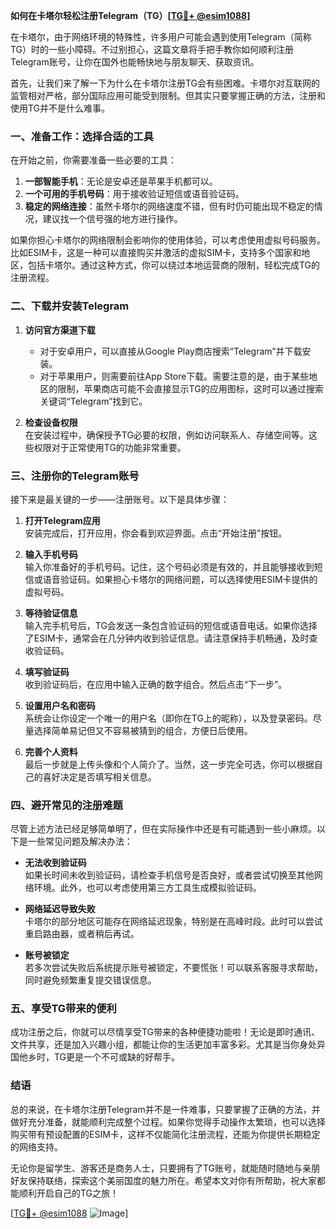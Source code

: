 **如何在卡塔尔轻松注册Telegram（TG）[[TG💪+ @esim1088](https://t.me/s/esim1088)]**

在卡塔尔，由于网络环境的特殊性，许多用户可能会遇到使用Telegram（简称TG）时的一些小障碍。不过别担心，这篇文章将手把手教你如何顺利注册Telegram账号，让你在国外也能畅快地与朋友聊天、获取资讯。

首先，让我们来了解一下为什么在卡塔尔注册TG会有些困难。卡塔尔对互联网的监管相对严格，部分国际应用可能受到限制。但其实只要掌握正确的方法，注册和使用TG并不是什么难事。

### **一、准备工作：选择合适的工具**

在开始之前，你需要准备一些必要的工具：

1. **一部智能手机**：无论是安卓还是苹果手机都可以。
2. **一个可用的手机号码**：用于接收验证短信或语音验证码。
3. **稳定的网络连接**：虽然卡塔尔的网络速度不错，但有时仍可能出现不稳定的情况，建议找一个信号强的地方进行操作。

如果你担心卡塔尔的网络限制会影响你的使用体验，可以考虑使用虚拟号码服务。比如ESIM卡，这是一种可以直接购买并激活的虚拟SIM卡，支持多个国家和地区，包括卡塔尔。通过这种方式，你可以绕过本地运营商的限制，轻松完成TG的注册流程。

### **二、下载并安装Telegram**

1. **访问官方渠道下载**  
   - 对于安卓用户，可以直接从Google Play商店搜索“Telegram”并下载安装。
   - 对于苹果用户，则需要前往App Store下载。需要注意的是，由于某些地区的限制，苹果商店可能不会直接显示TG的应用图标，这时可以通过搜索关键词“Telegram”找到它。

2. **检查设备权限**  
   在安装过程中，确保授予TG必要的权限，例如访问联系人、存储空间等。这些权限对于正常使用TG的功能非常重要。

### **三、注册你的Telegram账号**

接下来是最关键的一步——注册账号。以下是具体步骤：

1. **打开Telegram应用**  
   安装完成后，打开应用，你会看到欢迎界面。点击“开始注册”按钮。

2. **输入手机号码**  
   输入你准备好的手机号码。记住，这个号码必须是有效的，并且能够接收到短信或语音验证码。如果担心卡塔尔的网络问题，可以选择使用ESIM卡提供的虚拟号码。

3. **等待验证信息**  
   输入完手机号后，TG会发送一条包含验证码的短信或语音电话。如果你选择了ESIM卡，通常会在几分钟内收到验证信息。请注意保持手机畅通，及时查收验证码。

4. **填写验证码**  
   收到验证码后，在应用中输入正确的数字组合。然后点击“下一步”。

5. **设置用户名和密码**  
   系统会让你设定一个唯一的用户名（即你在TG上的昵称），以及登录密码。尽量选择简单易记但又不容易被猜到的组合，方便日后使用。

6. **完善个人资料**  
   最后一步就是上传头像和个人简介了。当然，这一步完全可选，你可以根据自己的喜好决定是否填写相关信息。

### **四、避开常见的注册难题**

尽管上述方法已经足够简单明了，但在实际操作中还是有可能遇到一些小麻烦。以下是一些常见问题及解决办法：

- **无法收到验证码**  
  如果长时间未收到验证码，请检查手机信号是否良好，或者尝试切换至其他网络环境。此外，也可以考虑使用第三方工具生成模拟验证码。

- **网络延迟导致失败**  
  卡塔尔的部分地区可能存在网络延迟现象，特别是在高峰时段。此时可以尝试重启路由器，或者稍后再试。

- **账号被锁定**  
  若多次尝试失败后系统提示账号被锁定，不要慌张！可以联系客服寻求帮助，同时避免频繁重复提交错误信息。

### **五、享受TG带来的便利**

成功注册之后，你就可以尽情享受TG带来的各种便捷功能啦！无论是即时通讯、文件共享，还是加入兴趣小组，都能让你的生活更加丰富多彩。尤其是当你身处异国他乡时，TG更是一个不可或缺的好帮手。

### **结语**

总的来说，在卡塔尔注册Telegram并不是一件难事，只要掌握了正确的方法，并做好充分准备，就能顺利完成整个过程。如果你觉得手动操作太繁琐，也可以选择购买带有预设配置的ESIM卡，这样不仅能简化注册流程，还能为你提供长期稳定的网络支持。

无论你是留学生、游客还是商务人士，只要拥有了TG账号，就能随时随地与亲朋好友保持联络，探索这个美丽国度的魅力所在。希望本文对你有所帮助，祝大家都能顺利开启自己的TG之旅！

[[TG💪+ @esim1088](https://t.me/s/esim1088) ![Image](https://i.postimg.cc/4NQfJmqS/Snipaste-2025-05-13-00-14-12.png)]